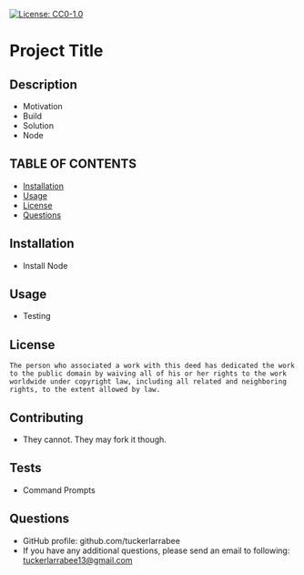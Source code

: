 
  [![License: CC0-1.0](https://img.shields.io/badge/License-CC0_1.0-lightgrey.svg)](http://creativecommons.org/publicdomain/zero/1.0/)

  # Project Title

  ## Description
  - Motivation
  - Build
  - Solution
  - Node

  ## TABLE OF CONTENTS 
  - [Installation](#installation)
  - [Usage](#usage)
  - [License](#license)
  - [Questions](#questions)

  ## Installation
  - Install Node

  ## Usage
  - Testing

  ## License
    The person who associated a work with this deed has dedicated the work to the public domain by waiving all of his or her rights to the work worldwide under copyright law, including all related and neighboring rights, to the extent allowed by law.

  ## Contributing
  - They cannot. They may fork it though.

  ## Tests
  - Command Prompts

  ## Questions
  - GitHub profile: github.com/tuckerlarrabee
  - If you have any additional questions, please send an email to following: tuckerlarrabee13@gmail.com
